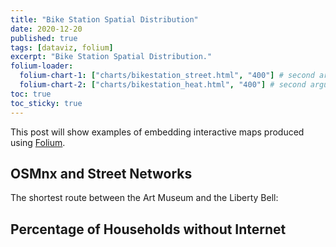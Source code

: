```yaml
---
title: "Bike Station Spatial Distribution"
date: 2020-12-20
published: true
tags: [dataviz, folium]
excerpt: "Bike Station Spatial Distribution."
folium-loader:
  folium-chart-1: ["charts/bikestation_street.html", "400"] # second argument is the height
  folium-chart-2: ["charts/bikestation_heat.html", "400"] # second argument is the height
toc: true
toc_sticky: true
---
```


This post will show examples of embedding interactive maps produced using [Folium](https://github.com/python-visualization/folium).

## OSMnx and Street Networks

The shortest route between the Art Museum and the Liberty Bell:

<div id="folium-chart-1"></div>

## Percentage of Households without Internet

<div id="folium-chart-2"></div>


